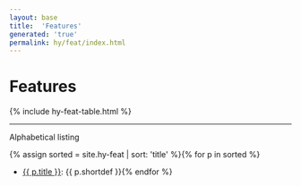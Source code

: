 ```yaml
---
layout: base
title:  'Features'
generated: 'true'
permalink: hy/feat/index.html
---
```


# Features

{% include hy-feat-table.html %}

----------

Alphabetical listing

{% assign sorted = site.hy-feat | sort: 'title' %}{% for p in sorted %}
* [{{ p.title }}](): {{ p.shortdef }}{% endfor %}
